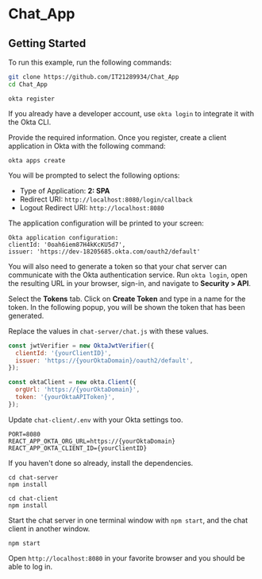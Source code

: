 # Chat_App


## Getting Started

To run this example, run the following commands:

```bash
git clone https://github.com/IT21289934/Chat_App
cd Chat_App
```

```shell
okta register
```

If you already have a developer account, use `okta login` to integrate it with the Okta CLI. 

Provide the required information. Once you register, create a client application in Okta with the following command:

```shell
okta apps create
```

You will be prompted to select the following options:
- Type of Application: **2: SPA**
- Redirect URI: `http://localhost:8080/login/callback`
- Logout Redirect URI: `http://localhost:8080`

The application configuration will be printed to your screen:

```shell
Okta application configuration:
clientId: '0oah6iem87H4kKcKU5d7',
issuer: 'https://dev-18205685.okta.com/oauth2/default'
```

You will also need to generate a token so that your chat server can communicate with the Okta authentication service. Run `okta login`, open the resulting URL in your browser, sign-in, and navigate to **Security > API**.

Select the **Tokens** tab. Click on **Create Token** and type in a name for the token. In the following popup, you will be shown the token that has been generated. 

Replace the values in `chat-server/chat.js` with these values.

```js
const jwtVerifier = new OktaJwtVerifier({
  clientId: '{yourClientID}',
  issuer: 'https://{yourOktaDomain}/oauth2/default',
});

const oktaClient = new okta.Client({
  orgUrl: 'https://{yourOktaDomain}',
  token: '{yourOktaAPIToken}',
});
```

Update `chat-client/.env` with your Okta settings too.

```dotenv
PORT=8080
REACT_APP_OKTA_ORG_URL=https://{yourOktaDomain}
REACT_APP_OKTA_CLIENT_ID={yourClientID}
```

If you haven't done so already, install the dependencies.

```shell
cd chat-server
npm install

cd chat-client
npm install
```

Start the chat server in one terminal window with `npm start`, and the chat client in another window.

```shell
npm start
```

Open `http://localhost:8080` in your favorite browser and you should be able to log in.

